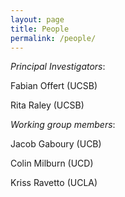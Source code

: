 ```yaml
---
layout: page
title: People
permalink: /people/
---
```


*Principal Investigators*:

Fabian Offert (UCSB)

Rita Raley (UCSB)

*Working group members*:

Jacob Gaboury (UCB)

Colin Milburn (UCD)

Kriss Ravetto (UCLA)
